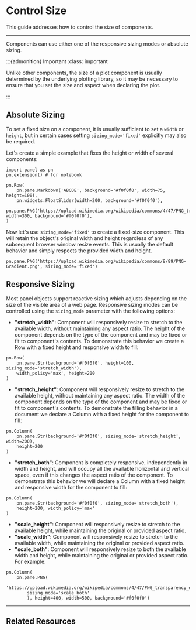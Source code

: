 # Control Size

This guide addresses how to control the size of components.

---

Components can use either one of the responsive sizing modes or absolute sizing.

:::{admonition} Important
:class: important

Unlike other components, the size of a plot component is usually determined by the underlying plotting library, so it may be necessary to ensure that you set the size and aspect when declaring the plot.

:::

## Absolute Sizing

To set a fixed size on a component, it is usually sufficient to set a `width` or `height`, but in certain cases setting ``sizing_mode='fixed'`` explicitly may also be required.

Let's create a simple example that fixes the height or width of several components:

```{pyodide}
import panel as pn
pn.extension() # for notebook

pn.Row(
    pn.pane.Markdown('ABCDE', background='#f0f0f0', width=75, height=100),
    pn.widgets.FloatSlider(width=200, background='#f0f0f0'),
    pn.pane.PNG('https://upload.wikimedia.org/wikipedia/commons/4/47/PNG_transparency_demonstration_1.png', width=300, background='#f0f0f0'),
)
```

Now let's use ``sizing_mode='fixed'`` to create a fixed-size component. This will retain the object's original width and height regardless of any subsequent browser window resize events. This is usually the default behavior and simply respects the provided width and height.

```{pyodide}
pn.pane.PNG('https://upload.wikimedia.org/wikipedia/commons/8/89/PNG-Gradient.png', sizing_mode='fixed')
```

## Responsive Sizing

Most panel objects support reactive sizing which adjusts depending on the size of the visible area of a web page. Responsive sizing modes can be controlled using the ``sizing_mode`` parameter with the following options:

* **"stretch_width"**: Component will responsively resize to stretch to the available width, without maintaining any aspect ratio. The height of the component depends on the type of the component and may be fixed or fit to component's contents. To demonstrate this behavior we create a Row with a fixed height and responsive width to fill:

```{pyodide}
pn.Row(
    pn.pane.Str(background='#f0f0f0', height=100, sizing_mode='stretch_width'),
    width_policy='max', height=200
)
```

* **"stretch_height"**: Component will responsively resize to stretch to the available height, without maintaining any aspect ratio. The width of the component depends on the type of the component and may be fixed or fit to component's contents. To demonstrate the filling behavior in a document we declare a Column with a fixed height for the component to fill:

```{pyodide}
pn.Column(
    pn.pane.Str(background='#f0f0f0', sizing_mode='stretch_height', width=200),
    height=200
)
```

* **"stretch_both"**: Component is completely responsive, independently in width and height, and will occupy all the available horizontal and vertical space, even if this changes the aspect ratio of the component. To demonstrate this behavior we will declare a Column with a fixed height and responsive width for the component to fill:

```{pyodide}
pn.Column(
    pn.pane.Str(background='#f0f0f0', sizing_mode='stretch_both'),
    height=200, width_policy='max'
)
```

* **"scale_height"**: Component will responsively resize to stretch to the available height, while maintaining the original or provided aspect ratio.
* **"scale_width"**: Component will responsively resize to stretch to the available width, while maintaining the original or provided aspect ratio.
* **"scale_both"**: Component will responsively resize to both the available width and height, while maintaining the original or provided aspect ratio. For example:


```{pyodide}
pn.Column(
    pn.pane.PNG(
        'https://upload.wikimedia.org/wikipedia/commons/4/47/PNG_transparency_demonstration_1.png',
        sizing_mode='scale_both'
        ), height=400, width=500, background='#f0f0f0')
```

---

## Related Resources
